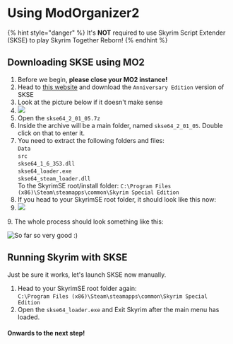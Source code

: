 # Using ModOrganizer2

{% hint style="danger" %}
It's **NOT** required to use Skyrim Script Extender (SKSE) to play Skyrim Together Reborn!
{% endhint %}

## Downloading SKSE using MO2

1. Before we begin, **please close your MO2 instance!**
2. Head to [this website](https://skse.silverlock.org/) and download the `Anniversary Edition` version of SKSE
3. Look at the picture below if it doesn't make sense
4. ![](https://shx.is/5BiRWybx1.png)
5. Open the `skse64_2_01_05.7z`
6. Inside the archive will be a main folder, named `skse64_2_01_05`. Double click on that to enter it.
7. You need to extract the following folders and files:\
   `Data`\
   `src`\
   `skse64_1_6_353.dll`\
   `skse64_loader.exe`\
   `skse64_steam_loader.dll`\
   To the SkyrimSE root/install folder: `C:\Program Files (x86)\Steam\steamapps\common\Skyrim Special Edition`
8. If you head to your SkyrimSE root folder, it should look like this now:
9. ![](https://shx.is/5BiTrSiJX.png)

9\. The whole process should look something like this:

![So far so very good :)](https://shx.is/5BiUAuF1o.gif)

## Running Skyrim with SKSE

Just be sure it works, let's launch SKSE now manually.

1. Head to your SkyrimSE root folder again:\
   `C:\Program Files (x86)\Steam\steamapps\common\Skyrim Special Edition`
2. Open the `skse64_loader.exe` and Exit Skyrim after the main menu has loaded.

#### Onwards to the next step!
